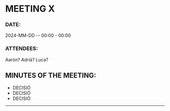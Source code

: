 # MEETING X

### DATE:
2024-MM-DD -- 00:00 - 00:00

### ATTENDEES:
Aarón?
Adriá?
Luca?

## MINUTES OF THE MEETING:
- DECISIÓ
- DECISIÓ
- DECISIÓ

---

